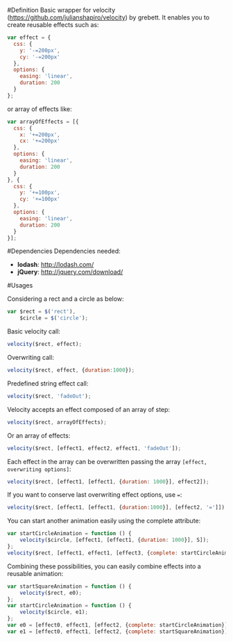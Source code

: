 #Definition
Basic wrapper for velocity (https://github.com/julianshapiro/velocity) by grebett.
It enables you to create reusable effects such as:

```javascript
var effect = {
  css: {
    y: '-=200px',
    cy: '-=200px'
  },
  options: {
    easing: 'linear',
    duration: 200
  }
};
```

or array of effects like:

```javascript
var arrayOfEffects = [{
  css: {
    x: '+=200px',
    cx: '+=200px'
  },
  options: {
    easing: 'linear',
    duration: 200
  }
}, {
  css: {
    y: '+=100px',
    cy: '+=100px'
  },
  options: {
    easing: 'linear',
    duration: 200
  }
}];
```

#Dependencies
Dependencies needed:

* __lodash__: http://lodash.com/
* __jQuery__: http://jquery.com/download/

#Usages

Considering a rect and a circle as below:
```javascript
var $rect = $('rect'),
    $circle = $('circle');
```

Basic velocity call: 
```javascript
velocity($rect, effect);
```

Overwriting call:
```javascript
velocity($rect, effect, {duration:1000});
```

Predefined string effect call:
```javascript
velocity($rect, 'fadeOut');
```

Velocity accepts an effect composed of an array of step:
```javascript
velocity($rect, arrayOfEffects);
```

Or an array of effects:
```javascript
velocity($rect, [effect1, effect2, effect1, 'fadeOut']);
```

Each effect in the array can be overwritten passing the array `[effect, overwriting options]`:
```javascript
velocity($rect, [effect1, [effect1, {duration: 1000}], effect2]);
```

If you want to conserve last overwriting effect options, use `=`:
```javascript
velocity($rect, [effect1, [effect1, {duration:1000}], [effect2, '=']]);
```

You can start another animation easily using the complete attribute:
```javascript
var startCircleAnimation = function () {
    velocity($circle, [effect1, [effect1, {duration: 1000}], S]);
};
velocity($rect, [effect1, effect1, [effect3, {complete: startCircleAnimation}], 'fadeOut']);
```

Combining these possibilities, you can easily combine effects into a reusable animation:
```javascript
var startSquareAnimation = function () {
    velocity($rect, e0);
};
var startCircleAnimation = function () {
    velocity($circle, e1);
};
var e0 = [effect0, effect1, [effect2, {complete: startCircleAnimation}]];
var e1 = [effect0, effect1, [effect2, {complete: startSquareAnimation}]];
```
